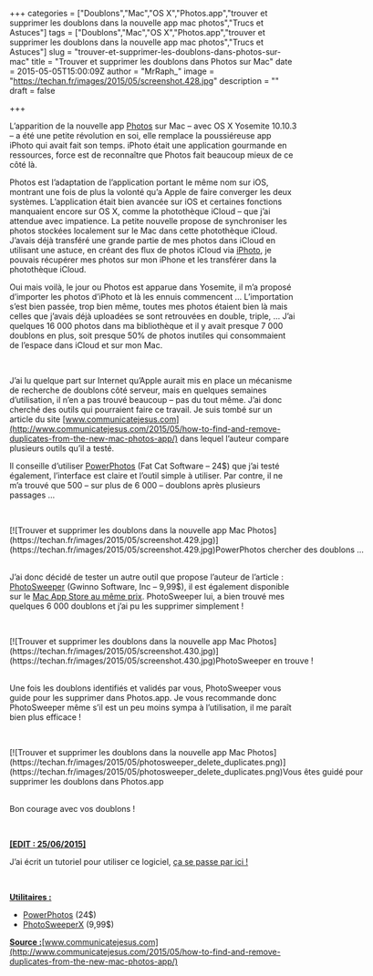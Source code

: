 +++
categories = ["Doublons","Mac","OS X","Photos.app","trouver et supprimer les doublons dans la nouvelle app mac photos","Trucs et Astuces"]
tags = ["Doublons","Mac","OS X","Photos.app","trouver et supprimer les doublons dans la nouvelle app mac photos","Trucs et Astuces"]
slug = "trouver-et-supprimer-les-doublons-dans-photos-sur-mac"
title = "Trouver et supprimer les doublons dans Photos sur Mac"
date = 2015-05-05T15:00:09Z
author = "MrRaph_"
image = "https://techan.fr/images/2015/05/screenshot.428.jpg"
description = ""
draft = false

+++


L’apparition de la nouvelle app [Photos](https://www.apple.com/osx/photos/) sur Mac – avec OS X Yosemite 10.10.3 – a été une petite révolution en soi, elle remplace la poussiéreuse app iPhoto qui avait fait son temps. iPhoto était une application gourmande en ressources, force est de reconnaître que Photos fait beaucoup mieux de ce côté là.

Photos est l’adaptation de l’application portant le même nom sur iOS, montrant une fois de plus la volonté qu’a Apple de faire converger les deux systèmes. L’application était bien avancée sur iOS et certaines fonctions manquaient encore sur OS X, comme la photothèque iCloud – que j’ai attendue avec impatience. La petite nouvelle propose de synchroniser les photos stockées localement sur le Mac dans cette photothèque iCloud. J’avais déjà transféré une grande partie de mes photos dans iCloud en utilisant une astuce, en créant des flux de photos iCloud via [iPhoto](https://www.apple.com/mac/iphoto/), je pouvais récupérer mes photos sur mon iPhone et les transférer dans la photothèque iCloud.

Oui mais voilà, le jour ou Photos est apparue dans Yosemite, il m’a proposé d’importer les photos d’iPhoto et là les ennuis commencent … L’importation s’est bien passée, trop bien même, toutes mes photos étaient bien là mais celles que j’avais déjà uploadées se sont retrouvées en double, triple, … J’ai quelques 16 000 photos dans ma bibliothèque et il y avait presque 7 000 doublons en plus, soit presque 50% de photos inutiles qui consommaient de l’espace dans iCloud et sur mon Mac.

 

J’ai lu quelque part sur Internet qu’Apple aurait mis en place un mécanisme de recherche de doublons côté serveur, mais en quelques semaines d’utilisation, il n’en a pas trouvé beaucoup – pas du tout même. J’ai donc cherché des outils qui pourraient faire ce travail. Je suis tombé sur un article du site [www.communicatejesus.com](http://www.communicatejesus.com/2015/05/how-to-find-and-remove-duplicates-from-the-new-mac-photos-app/) dans lequel l’auteur compare plusieurs outils qu’il a testé.

Il conseille d’utiliser [PowerPhotos](http://www.fatcatsoftware.com/powerphotos/) (Fat Cat Software – 24$) que j’ai testé également, l’interface est claire et l’outil simple à utiliser. Par contre, il ne m’a trouvé que 500 – sur plus de 6 000 – doublons après plusieurs passages …

 

<div class="wp-caption aligncenter" id="attachment_1332" style="width: 664px">[![Trouver et supprimer les doublons dans la nouvelle app Mac Photos](https://techan.fr/images/2015/05/screenshot.429.jpg)](https://techan.fr/images/2015/05/screenshot.429.jpg)PowerPhotos chercher des doublons …

</div> 

J’ai donc décidé de tester un autre outil que propose l’auteur de l’article : [PhotoSweeper](http://overmacs.com/?p=photosweeper) (Gwinno Software, Inc – 9,99$), il est également disponible sur le [Mac App Store au même prix](https://itunes.apple.com/app/photosweeper/id463362050). PhotoSweeper lui, a bien trouvé mes quelques 6 000 doublons et j’ai pu les supprimer simplement !

 

<div class="wp-caption aligncenter" id="attachment_1334" style="width: 664px">[![Trouver et supprimer les doublons dans la nouvelle app Mac Photos](https://techan.fr/images/2015/05/screenshot.430.jpg)](https://techan.fr/images/2015/05/screenshot.430.jpg)PhotoSweeper en trouve !

</div> 

Une fois les doublons identifiés et validés par vous, PhotoSweeper vous guide pour les supprimer dans Photos.app. Je vous recommande donc PhotoSweeper même s’il est un peu moins sympa à l’utilisation, il me paraît bien plus efficace !

 

<div class="wp-caption aligncenter" id="attachment_1342" style="width: 664px">[![Trouver et supprimer les doublons dans la nouvelle app Mac Photos](https://techan.fr/images/2015/05/photosweeper_delete_duplicates.png)](https://techan.fr/images/2015/05/photosweeper_delete_duplicates.png)Vous êtes guidé pour supprimer les doublons dans Photos.app

</div> 

Bon courage avec vos doublons !

 

<span style="text-decoration: underline;">**[EDIT : 25/06/2015]**</span>

J’ai écrit un tutoriel pour utiliser ce logiciel, [ça se passe par ici !](https://techan.fr/retirer-les-doublons-dans-photos-sur-mac-avec-photosweeper/)

 

**<span style="text-decoration: underline;">Utilitaires :</span>**

- [PowerPhotos](http://www.fatcatsoftware.com/powerphotos/) (24$)
- [PhotoSweeperX](http://overmacs.com/?p=photosweeper) (9,99$)

**<span style="text-decoration: underline;">Source :</span>**[www.communicatejesus.com](http://www.communicatejesus.com/2015/05/how-to-find-and-remove-duplicates-from-the-new-mac-photos-app/)

 

 



